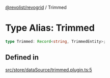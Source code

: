 [@revolist/revogrid](README.md) / Trimmed

# Type Alias: Trimmed

```ts
type Trimmed: Record<string, TrimmedEntity>;
```

## Defined in

[src/store/dataSource/trimmed.plugin.ts:5](https://github.com/revolist/revogrid/blob/21cf5bd8103ee03a0cd211a424e38941bf038335/src/store/dataSource/trimmed.plugin.ts#L5)
